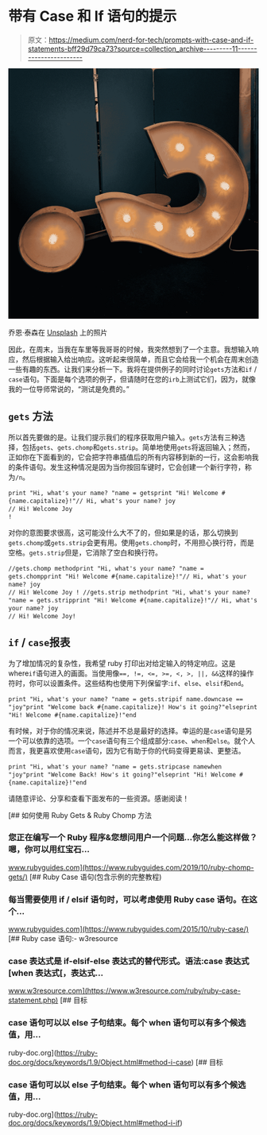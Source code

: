 # 带有 Case 和 If 语句的提示

> 原文：<https://medium.com/nerd-for-tech/prompts-with-case-and-if-statements-bff29d79ca73?source=collection_archive---------11----------------------->

![](img/d15ffcec2872a3bbb8be82fff2b3b20d.png)

乔恩·泰森在 [Unsplash](https://unsplash.com?utm_source=medium&utm_medium=referral) 上的照片

因此，在周末，当我在车里等我哥哥的时候，我突然想到了一个主意。我想输入响应，然后根据输入给出响应。这听起来很简单，而且它会给我一个机会在周末创造一些有趣的东西。让我们来分析一下。我将在提供例子的同时讨论`gets`方法和`if` / `case`语句。下面是每个选项的例子，但请随时在您的`irb`上测试它们，因为，就像我的一位导师常说的，“测试是免费的。”

## `gets` **方法**

所以首先要做的是。让我们提示我们的程序获取用户输入。`gets`方法有三种选择，包括`gets`、`gets.chomp`和`gets.strip`。简单地使用`gets`将返回输入；然而，正如你在下面看到的，它会把字符串插值后的所有内容移到新的一行，这会影响我的条件语句。发生这种情况是因为当你按回车键时，它会创建一个新行字符，称为`/n`。

```
print "Hi, what's your name? "name = getsprint "Hi! Welcome #{name.capitalize}!"// Hi, what's your name? joy
// Hi! Welcome Joy
!
```

对你的意图要求很高，这可能没什么大不了的，但如果是的话，那么切换到`gets.chomp`或`gets.strip`会更有用。使用`gets.chomp`时，不用担心换行符，而是空格。`gets.strip`但是，它消除了空白和换行符。

```
//gets.chomp methodprint "Hi, what's your name? "name = gets.chompprint "Hi! Welcome #{name.capitalize}!"// Hi, what's your name? joy 
// Hi! Welcome Joy ! //gets.strip methodprint "Hi, what's your name? "name = gets.stripprint "Hi! Welcome #{name.capitalize}!"// Hi, what's your name? joy 
// Hi! Welcome Joy!
```

## `if` / `case`报表

为了增加情况的复杂性，我希望 ruby 打印出对给定输入的特定响应。这是 where`if`语句进入的画面。当使用像`==, !=, <=, >=, <, >, ||, &&`这样的操作符时，你可以设置条件。这些结构也使用下列保留字:`if`、`else`、`elsif`和`end`。

```
print "Hi, what's your name? "name = gets.stripif name.downcase == "joy"print "Welcome back #{name.capitalize}! How's it going?"elseprint "Hi! Welcome #{name.capitalize}!"end
```

有时候，对于你的情况来说，陈述并不总是最好的选择。幸运的是`case`语句是另一个可以依靠的选项。一个`case`语句有三个组成部分:`case`、`when`和`else`。就个人而言，我更喜欢使用`case`语句，因为它有助于你的代码变得更易读、更整洁。

```
print "Hi, what's your name? "name = gets.stripcase namewhen "joy"print "Welcome Back! How's it going?"elseprint "Hi! Welcome #{name.capitalize}!"end
```

请随意评论、分享和查看下面发布的一些资源。感谢阅读！

[](https://www.rubyguides.com/2019/10/ruby-chomp-gets/) [## 如何使用 Ruby Gets & Ruby Chomp 方法

### 您正在编写一个 Ruby 程序&您想问用户一个问题...你怎么能这样做？嗯，你可以用红宝石…

www.rubyguides.com](https://www.rubyguides.com/2019/10/ruby-chomp-gets/) [](https://www.rubyguides.com/2015/10/ruby-case/) [## Ruby Case 语句(包含示例的完整教程)

### 每当需要使用 if / elsif 语句时，可以考虑使用 Ruby case 语句。在这个…

www.rubyguides.com](https://www.rubyguides.com/2015/10/ruby-case/) [](https://www.w3resource.com/ruby/ruby-case-statement.php) [## Ruby case 语句:- w3resource

### case 表达式是 if-elsif-else 表达式的替代形式。语法:case 表达式[when 表达式[，表达式…

www.w3resource.com](https://www.w3resource.com/ruby/ruby-case-statement.php)  [## 目标

### case 语句可以以 else 子句结束。每个 when 语句可以有多个候选值，用…

ruby-doc.org](https://ruby-doc.org/docs/keywords/1.9/Object.html#method-i-case)  [## 目标

### case 语句可以以 else 子句结束。每个 when 语句可以有多个候选值，用…

ruby-doc.org](https://ruby-doc.org/docs/keywords/1.9/Object.html#method-i-if)